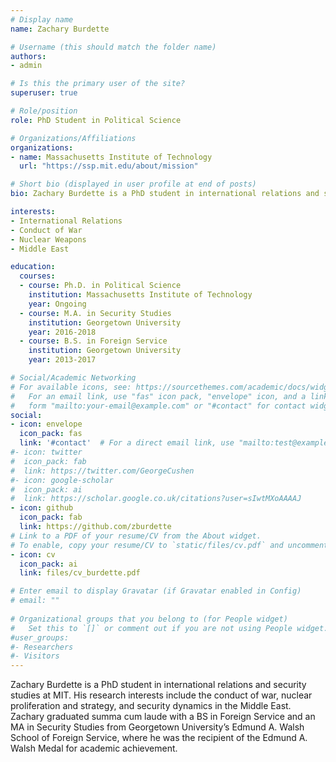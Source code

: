 ```yaml
---
# Display name
name: Zachary Burdette

# Username (this should match the folder name)
authors:
- admin

# Is this the primary user of the site?
superuser: true

# Role/position
role: PhD Student in Political Science

# Organizations/Affiliations
organizations:
- name: Massachusetts Institute of Technology
  url: "https://ssp.mit.edu/about/mission"

# Short bio (displayed in user profile at end of posts)
bio: Zachary Burdette is a PhD student in international relations and security studies at MIT.

interests:
- International Relations
- Conduct of War
- Nuclear Weapons
- Middle East

education:
  courses:
  - course: Ph.D. in Political Science
    institution: Massachusetts Institute of Technology
    year: Ongoing
  - course: M.A. in Security Studies
    institution: Georgetown University
    year: 2016-2018
  - course: B.S. in Foreign Service
    institution: Georgetown University
    year: 2013-2017

# Social/Academic Networking
# For available icons, see: https://sourcethemes.com/academic/docs/widgets/#icons
#   For an email link, use "fas" icon pack, "envelope" icon, and a link in the
#   form "mailto:your-email@example.com" or "#contact" for contact widget.
social:
- icon: envelope
  icon_pack: fas
  link: '#contact'  # For a direct email link, use "mailto:test@example.org".
#- icon: twitter
#  icon_pack: fab
#  link: https://twitter.com/GeorgeCushen
#- icon: google-scholar
#  icon_pack: ai
#  link: https://scholar.google.co.uk/citations?user=sIwtMXoAAAAJ
- icon: github
  icon_pack: fab
  link: https://github.com/zburdette
# Link to a PDF of your resume/CV from the About widget.
# To enable, copy your resume/CV to `static/files/cv.pdf` and uncomment the lines below.  
- icon: cv
  icon_pack: ai
  link: files/cv_burdette.pdf

# Enter email to display Gravatar (if Gravatar enabled in Config)
# email: ""
  
# Organizational groups that you belong to (for People widget)
#   Set this to `[]` or comment out if you are not using People widget.  
#user_groups:
#- Researchers
#- Visitors
---
```


Zachary Burdette is a PhD student in international relations and security studies at MIT. His research interests include the conduct of war, nuclear proliferation and strategy, and security dynamics in the Middle East. Zachary graduated summa cum laude with a BS in Foreign Service and an MA in Security Studies from Georgetown University’s Edmund A. Walsh School of Foreign Service, where he was the recipient of the Edmund A. Walsh Medal for academic achievement.
